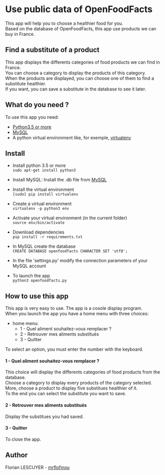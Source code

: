 # Use public data of OpenFoodFacts

This app will help you to choose a healthier food for you.  
Based on the database of OpenFoodFacts, this app use products we can buy in France.

## Find a substitute of a product
This app displays the differents categories of food products we can find in France.   
You can choose a category to display the products of this category.  
When the products are displayed, you can choose one of them to find a substitute healthier.  
If you want, you can save a substitute in the database to see it later.

## What do you need ?
To use this app you need:  
  * [Python3.5 or more](https://www.python.org/downloads/)
  * [MySQL](https://dev.mysql.com/downloads/mysql/)
  * A python virtual environment like, for exemple, [virtualenv](https://virtualenv.pypa.io/en/stable/installation/)

## Install
 * Install python 3.5 or more  
  `sudo apt-get install python3`  
    
 * Install MySQL: Install the .db file from [MySQL](https://dev.mysql.com/downloads/mysql/)  

 * Install the virtual environment  
  `[sudo] pip install virtualenv`  
    
 * Create a virtual environment  
  `virtualenv -p python3 env`  
    
 * Activate your virtual environment (in the current folder)  
  `source env/bin/activate`  
    
 * Download dependencies  
  `pip install -r requirements.txt`  
   
 * In MySQL create the database  
  `CREATE DATABASE openfoodfacts CHARACTER SET 'utf8';`
   
 * In the file 'settings.py' modify the connection parameters of your MySQL account  
   
 * To launch the app  
  `python3 openfoodfacts.py`

## How to use this app
This app is very easy to use. The app is a cosole display program.  
When you launch the app you have a home menu with three choices:  
 * home menu:
   * 1 - Quel aliment souhaitez-vous remplacer ?
   * 2 - Retrouver mes aliments substitués
   * 3 - Quitter  
   
To select an option, you must enter the number with the keyboard.
  
#### 1 - Quel aliment souhaitez-vous remplacer ?
This choice will display the differents categories of food products from the database.  
Choose a category to display every products of the category selected.  
More, choose a product to display five substitues healthier of it.  
To the end you can select the substitute you want to save.  

#### 2 - Retrouver mes aliments substitués
Display the substitues you had saved.

#### 3 - Quitter
To close the app.

## Author
Florian LESCUYER - [mrflofinou](https://github.com/mrflofinou)
